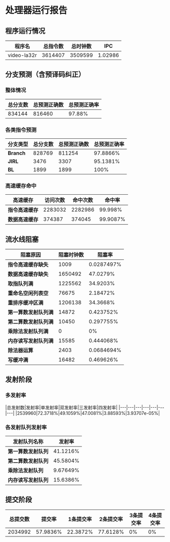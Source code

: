 # 处理器运行报告
## 程序运行情况
|程序名|总指令数|总时钟数|IPC|
|---|---|---|---|
|video-la32r|3614407|3509599|1.02986|

## 分支预测（含预译码纠正）
### 整体情况
|总分支数|总预测正确数|总预测正确率|
|---|---|---|
|834144|816460|97.88%|

### 各类指令预测
|分支类型|总分支数|总预测正确数|总预测正确率|
|---|---|---|---|
|**Branch**| 828769 | 811254 | 97.8866%|
|**JIRL**| 3476 | 3307 | 95.1381%|
|**BL**| 1899 | 1899 | 100%|

### 高速缓存命中
|高速缓存|访问次数|命中次数|命中率|
|---|---|---|---|
|**指令高速缓存**| 2283032 | 2282986 | 99.998%|
|**数据高速缓存**| 374387 | 374045 | 99.9087%|
## 流水线阻塞
|阻塞原因|阻塞时钟数|阻塞率|
|---|---|---|
|**指令高速缓存缺失**| 1009 | 0.0287497%|
|**数据高速缓存缺失**| 1650492 | 47.0279%|
|**取指队列满**| 1225562 | 34.9203%|
|**重命名空闲列表空**|76675 | 2.18472%|
|**重排序缓冲区满**|1206138 | 34.3668%|
|**第一算数发射队列满**|14872 | 0.423752%|
|**第二算数发射队列满**|10450 | 0.297755%|
|**乘除法发射队列满**|0 | 0%|
|**内存读写发射队列满**|15585 | 0.444068%|
|**除法器运算**|2403 | 0.0684694%|
|**写缓冲满**|16482 | 0.469626%|

## 发射阶段
### 多发射率
|总发射数|发射率|单发射率|双发射率|三发射率|四发射率|
|---|---|---|---|---|---|---|
|2539960|72.3718%|49.1059%|47.0081%|3.88593%|3.93707e-05%|

### 各发射队列发射率
|发射队列名称|发射率|
|---|---|
|**第一算数发射队列**|41.1216%|
|**第二算数发射队列**|45.5804%|
|**乘除法发射队列**|9.67649%|
|**内存读写发射队列**|15.6386%|

## 提交阶段
|总提交数|提交率|1条提交率|2条提交率|3条提交率|4条提交率|
|---|---|---|---|---|---|
|2034992|57.9836%|22.3872%|77.6128%|0%|0%|
